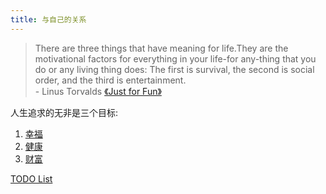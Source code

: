 ```yaml
---
title: 与自己的关系
---
```

> There are three things that have meaning for life.They are the motivational factors for everything in your life-for any-thing that you do or any living thing does: The first is survival, the second is social order, and the third is entertainment.  
> \- Linus Torvalds [《Just for Fun》](./1-happiness/1-aware/resource/just-for-fun.md)

人生追求的无非是三个目标: 
1. [幸福](./1-happiness/readme.md)
2. [健康](./2-health/readme.md)
3. [财富](./3-wealth/readme.md)

[TODO List](./1-happiness/1-aware/temp/todo.md)
